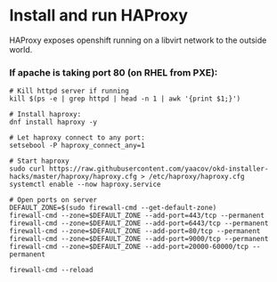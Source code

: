 # Install and run HAProxy

HAProxy exposes openshift running on a libvirt network to the outside world.

### If apache is taking port 80 (on RHEL from PXE):
```
# Kill httpd server if running
kill $(ps -e | grep httpd | head -n 1 | awk '{print $1;}')

# Install haproxy:
dnf install haproxy -y

# Let haproxy connect to any port:
setsebool -P haproxy_connect_any=1

# Start haproxy
sudo curl https://raw.githubusercontent.com/yaacov/okd-installer-hacks/master/haproxy/haproxy.cfg > /etc/haproxy/haproxy.cfg
systemctl enable --now haproxy.service

# Open ports on server
DEFAULT_ZONE=$(sudo firewall-cmd --get-default-zone)
firewall-cmd --zone=$DEFAULT_ZONE --add-port=443/tcp --permanent
firewall-cmd --zone=$DEFAULT_ZONE --add-port=6443/tcp --permanent
firewall-cmd --zone=$DEFAULT_ZONE --add-port=80/tcp --permanent
firewall-cmd --zone=$DEFAULT_ZONE --add-port=9000/tcp --permanent
firewall-cmd --zone=$DEFAULT_ZONE --add-port=20000-60000/tcp --permanent

firewall-cmd --reload
```

